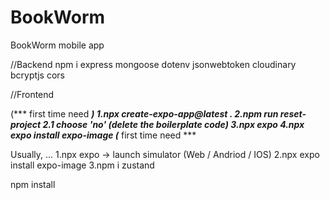 # BookWorm
BookWorm mobile app

//Backend
npm i express mongoose dotenv jsonwebtoken cloudinary bcryptjs cors

//Frontend

(*** first time need ***)
1.npx create-expo-app@latest .
2.npm run reset-project
  2.1 choose 'no' (delete the boilerplate code)
3.npx expo
4.npx expo install expo-image
(*** first time need ***

Usually, ...
1.npx expo -> launch simulator (Web / Andriod / IOS) 
2.npx expo install expo-image
3.npm i zustand

npm install

